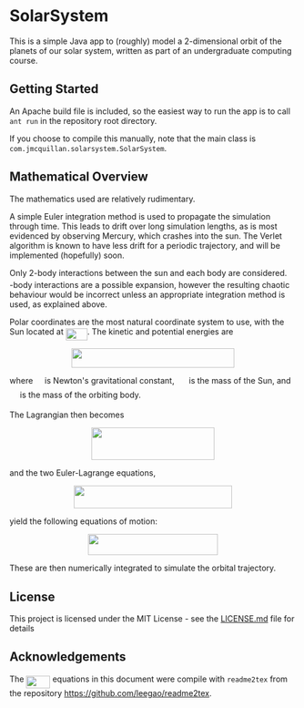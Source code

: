 # SolarSystem

This is a simple Java app to (roughly) model a 2-dimensional orbit of the planets of our solar system, written as part of an undergraduate computing course.

## Getting Started

An Apache build file is included, so the easiest way to run the app is to call ```ant run``` in the repository root directory.

If you choose to compile this manually, note that the main class is ```com.jmcquillan.solarsystem.SolarSystem```.

## Mathematical Overview

The mathematics used are relatively rudimentary.

A simple Euler integration method is used to propagate the simulation through time. This leads to drift over long simulation lengths, as is most evidenced by observing Mercury, which crashes into the sun. The Verlet algorithm is known to have less drift for a periodic trajectory, and will be implemented (hopefully) soon.

Only 2-body interactions between the sun and each body are considered. <img src="https://rawgit.com/johanmcquillan/solar_system/master/svgs/55a049b8f161ae7cfeb0197d75aff967.svg?invert_in_darkmode" align=middle width=9.83004pt height=14.10255pt/>-body interactions are a possible expansion, however the resulting chaotic behaviour would be incorrect unless an appropriate integration method is used, as explained above.

Polar coordinates are the most natural coordinate system to use, with the Sun located at <img src="https://rawgit.com/johanmcquillan/solar_system/master/svgs/648bc95f900f2eb70957b396497d7a22.svg?invert_in_darkmode" align=middle width=37.903635pt height=21.10812pt/>. The kinetic and potential energies are 
<p align="center"><img src="https://rawgit.com/johanmcquillan/solar_system/master/svgs/ab51bca1099c6b963f2803e3fd06a4e7.svg?invert_in_darkmode" align=middle width=286.4697pt height=33.5874pt/></p>

where <img src="https://rawgit.com/johanmcquillan/solar_system/master/svgs/5201385589993766eea584cd3aa6fa13.svg?invert_in_darkmode" align=middle width=12.876435pt height=22.38192pt/> is Newton's gravitational constant, <img src="https://rawgit.com/johanmcquillan/solar_system/master/svgs/fb97d38bcc19230b0acd442e17db879c.svg?invert_in_darkmode" align=middle width=17.67348pt height=22.38192pt/> is the mass of the Sun, and <img src="https://rawgit.com/johanmcquillan/solar_system/master/svgs/0e51a2dede42189d77627c4d742822c3.svg?invert_in_darkmode" align=middle width=14.379255pt height=14.10255pt/> is the mass of the orbiting body.

The Lagrangian then becomes
<p align="center"><img src="https://rawgit.com/johanmcquillan/solar_system/master/svgs/ba0729d593cd4468fcb4ee308e945319.svg?invert_in_darkmode" align=middle width=215.2788pt height=57.313575pt/></p>
and the two Euler-Lagrange equations,
<p align="center"><img src="https://rawgit.com/johanmcquillan/solar_system/master/svgs/77a2ed665fd96e62370e3d5c42a230fa.svg?invert_in_darkmode" align=middle width=278.0844pt height=39.30498pt/></p>
yield the following equations of motion:
<p align="center"><img src="https://rawgit.com/johanmcquillan/solar_system/master/svgs/ce9e6d1ef967576ad503650250376bf1.svg?invert_in_darkmode" align=middle width=228.11085pt height=37.671975pt/></p>
These are then numerically integrated to simulate the orbital trajectory.

## License

This project is licensed under the MIT License - see the [LICENSE.md](LICENSE.md) file for details

## Acknowledgements

The <img src="https://rawgit.com/johanmcquillan/solar_system/master/svgs/c068b57af6b6fa949824f73dcb828783.svg?invert_in_darkmode" align=middle width=42.05817pt height=22.407pt/> equations in this document were compile with ```readme2tex``` from the repository <https://github.com/leegao/readme2tex>.
